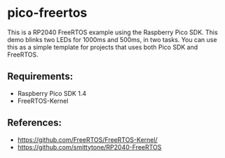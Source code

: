 # pico-freertos

This is a RP2040 FreeRTOS example using the Raspberry Pico SDK. This demo blinks two LEDs for 1000ms and 500ms, in two tasks. You can use this as a simple template for projects that uses both Pico SDK and FreeRTOS.

## Requirements:
- Raspberry Pico SDK 1.4
- FreeRTOS-Kernel

## References:
- https://github.com/FreeRTOS/FreeRTOS-Kernel/
- https://github.com/smittytone/RP2040-FreeRTOS
